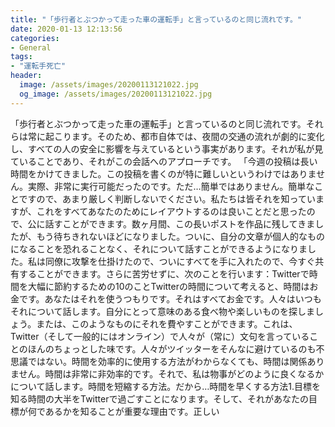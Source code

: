 ```yaml
---
title: "「歩行者とぶつかって走った車の運転手」と言っているのと同じ流れです。"
date: 2020-01-13 12:13:56
categories:
- General
tags:
- "運転手死亡"
header:
  image: /assets/images/20200113121022.jpg
  og_image: /assets/images/20200113121022.jpg
---
```


「歩行者とぶつかって走った車の運転手」と言っているのと同じ流れです。それらは常に起こります。そのため、都市自体では、夜間の交通の流れが劇的に変化し、すべての人の安全に影響を与えているという事実があります。それが私が見ていることであり、それがこの会話へのアプローチです。 「今週の投稿は長い時間をかけてきました。この投稿を書くのが特に難しいというわけではありません。実際、非常に実行可能だったのです。ただ…簡単ではありません。簡単なことですので、あまり厳しく判断しないでください。私たちは皆それを知っていますが、これをすべてあなたのためにレイアウトするのは良いことだと思ったので、公に話すことができます。数ヶ月間、この長いポストを作品に残してきましたが、もう待ちきれないほどになりました。ついに、自分の文章が個人的なものになることを恐れることなく、それについて話すことができるようになりました。私は同僚に攻撃を仕掛けたので、ついにすべてを手に入れたので、今すぐ共有することができます。さらに苦労せずに、次のことを行います：Twitterで時間を大幅に節約するための10のことTwitterの時間について考えると、時間はお金です。あなたはそれを使うつもりです。それはすべてお金です。人々はいつもそれについて話します。自分にとって意味のある食べ物や楽しいものを探しましょう。または、このようなものにそれを費やすことができます。これは、Twitter（そして一般的にはオンライン）で人々が（常に）文句を言っていることのほんのちょっとした味です。人々がツイッターをそんなに避けているのも不思議ではない。時間を効率的に使用する方法がわからなくても、時間は関係ありません。時間は非常に非効率的です。それで、私は物事がどのように良くなるかについて話します。時間を短縮する方法。だから…時間を早くする方法1.目標を知る時間の大半をTwitterで過ごすことになります。そして、それがあなたの目標が何であるかを知ることが重要な理由です。正しい
